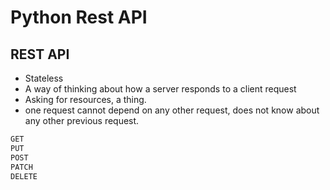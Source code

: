 # Python Rest API

## REST API

- Stateless
- A way of thinking about how a server responds to a client request
- Asking for resources, a thing.
- one request cannot depend on any other request, does not know about any other previous request.

```bash
GET
PUT
POST
PATCH
DELETE
```